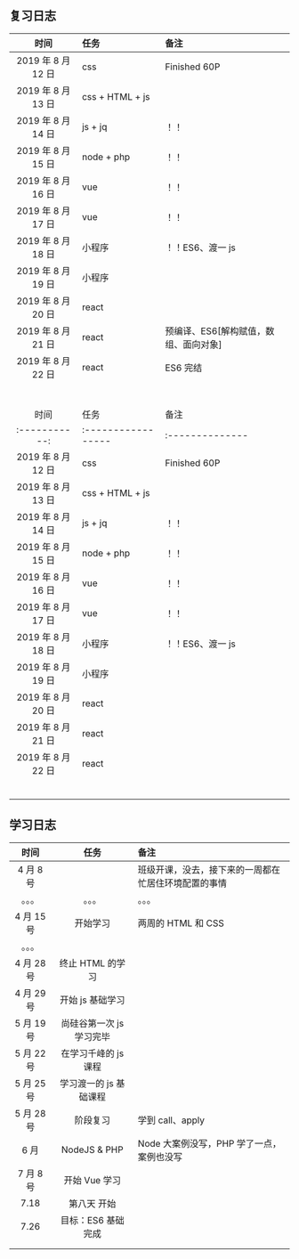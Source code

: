 ## 复习日志

|        时间        | 任务               | 备注                                  |
| :----------------: | :----------------- | :------------------------------------ |
| 2019 年 8 月 12 日 | css                | Finished 60P                          |
| 2019 年 8 月 13 日 | css + HTML + js    |                                       |
| 2019 年 8 月 14 日 | js + jq            | ！！                                  |
| 2019 年 8 月 15 日 | node + php         | ！！                                  |
| 2019 年 8 月 16 日 | vue                | ！！                                  |
| 2019 年 8 月 17 日 | vue                | ！！                                  |
| 2019 年 8 月 18 日 | 小程序             | ！！ES6、渡一 js                      |
| 2019 年 8 月 19 日 | 小程序             |                                       |
| 2019 年 8 月 20 日 | react              |                                       |
| 2019 年 8 月 21 日 | react              | 预编译、ES6[解构赋值，数组、面向对象] |
| 2019 年 8 月 22 日 | react              | ES6 完结                              |
|                    |                    |                                       |
|                    |                    |                                       |
|                    |                    |                                       |
|                    |                    |                                       |
|                    |                    |                                       |
|                    |                    |                                       |
|                    |                    |                                       |
|        时间        | 任务               | 备注                                  |
|   :-----------:    | :----------------- | :--------------                       |
| 2019 年 8 月 12 日 | css                | Finished 60P                          |
| 2019 年 8 月 13 日 | css + HTML + js    |                                       |
| 2019 年 8 月 14 日 | js + jq            | ！！                                  |
| 2019 年 8 月 15 日 | node + php         | ！！                                  |
| 2019 年 8 月 16 日 | vue                | ！！                                  |
| 2019 年 8 月 17 日 | vue                | ！！                                  |
| 2019 年 8 月 18 日 | 小程序             | ！！ES6、渡一 js                      |
| 2019 年 8 月 19 日 | 小程序             |                                       |
| 2019 年 8 月 20 日 | react              |                                       |
| 2019 年 8 月 21 日 | react              |                                       |
| 2019 年 8 月 22 日 | react              |                                       |
|                    |                    |                                       |
|                    |                    |                                       |
|                    |                    |                                       |
|                    |                    |                                       |
|                    |                    |                                       |
|                    |                    |                                       |

## 学习日志

|    时间    |           任务           | 备注                                                 |
| :--------: | :----------------------: | :--------------------------------------------------- |
| 4 月 8 号  |                          | 班级开课，没去，接下来的一周都在忙居住环境配置的事情 |
|   。。。   |          。。。          | 。。。                                               |
| 4 月 15 号 |         开始学习         | 两周的 HTML 和 CSS                                   |
|   。。。   |                          |                                                      |
| 4 月 28 号 |     终止 HTML 的学习     |                                                      |
| 4 月 29 号 |     开始 js 基础学习     |                                                      |
| 5 月 19 号 | 尚硅谷第一次 js 学习完毕 |                                                      |
| 5 月 22 号 |   在学习千峰的 js 课程   |                                                      |
| 5 月 25 号 |  学习渡一的 js 基础课程  |                                                      |
| 5 月 28 号 |         阶段复习         | 学到 call、apply                                     |
|    6 月    |       NodeJS & PHP       | Node 大案例没写，PHP 学了一点，案例也没写            |
| 7 月 8 号  |      开始 Vue 学习       |                                                      |
|    7.18    |       第八天 开始        |                                                      |
|    7.26    |   目标：ES6 基础 完成    |                                                      |
|            |                          |                                                      |
|            |                          |                                                      |
